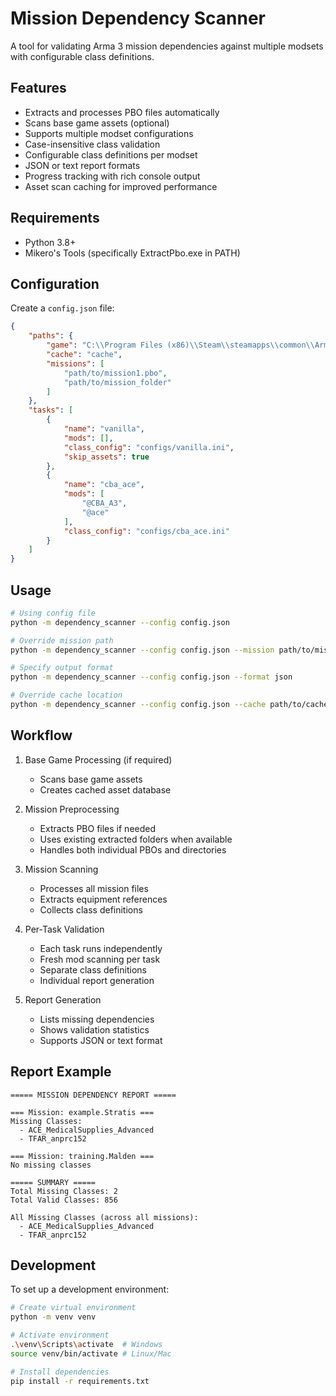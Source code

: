 # Mission Dependency Scanner

A tool for validating Arma 3 mission dependencies against multiple modsets with configurable class definitions.

## Features
- Extracts and processes PBO files automatically
- Scans base game assets (optional)
- Supports multiple modset configurations
- Case-insensitive class validation
- Configurable class definitions per modset
- JSON or text report formats
- Progress tracking with rich console output
- Asset scan caching for improved performance

## Requirements
- Python 3.8+
- Mikero's Tools (specifically ExtractPbo.exe in PATH)

## Configuration

Create a `config.json` file:

```json
{
    "paths": {
        "game": "C:\\Program Files (x86)\\Steam\\steamapps\\common\\Arma 3",
        "cache": "cache",
        "missions": [
            "path/to/mission1.pbo",
            "path/to/mission_folder"
        ]
    },
    "tasks": [
        {
            "name": "vanilla",
            "mods": [],
            "class_config": "configs/vanilla.ini",
            "skip_assets": true
        },
        {
            "name": "cba_ace",
            "mods": [
                "@CBA_A3",
                "@ace"
            ],
            "class_config": "configs/cba_ace.ini"
        }
    ]
}
```

## Usage

```bash
# Using config file
python -m dependency_scanner --config config.json

# Override mission path
python -m dependency_scanner --config config.json --mission path/to/mission.pbo

# Specify output format
python -m dependency_scanner --config config.json --format json

# Override cache location
python -m dependency_scanner --config config.json --cache path/to/cache
```

## Workflow

1. Base Game Processing (if required)
   - Scans base game assets
   - Creates cached asset database

2. Mission Preprocessing
   - Extracts PBO files if needed
   - Uses existing extracted folders when available
   - Handles both individual PBOs and directories

3. Mission Scanning
   - Processes all mission files
   - Extracts equipment references
   - Collects class definitions

4. Per-Task Validation
   - Each task runs independently
   - Fresh mod scanning per task
   - Separate class definitions
   - Individual report generation

5. Report Generation
   - Lists missing dependencies
   - Shows validation statistics
   - Supports JSON or text format

## Report Example

```text
===== MISSION DEPENDENCY REPORT =====

=== Mission: example.Stratis ===
Missing Classes:
  - ACE_MedicalSupplies_Advanced
  - TFAR_anprc152

=== Mission: training.Malden ===
No missing classes

===== SUMMARY =====
Total Missing Classes: 2
Total Valid Classes: 856

All Missing Classes (across all missions):
  - ACE_MedicalSupplies_Advanced
  - TFAR_anprc152
```

## Development

To set up a development environment:

```bash
# Create virtual environment
python -m venv venv

# Activate environment
.\venv\Scripts\activate  # Windows
source venv/bin/activate # Linux/Mac

# Install dependencies
pip install -r requirements.txt
```